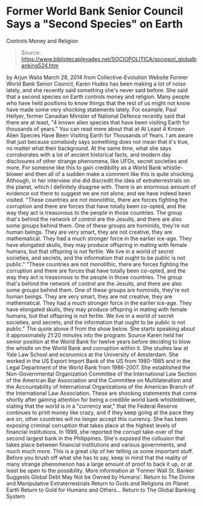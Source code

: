 # Former World Bank Senior Council Says a "Second Species" on Earth 
Controls Money and Religion

> Source: https://www.bibliotecapleyades.net/SOCIOPOLITICA/sociopol_globalbanking524.htm

by Arjun Walia March 28, 2014 from Collective-Evolution Website
Former World Bank Senior Council, Karen Hudes has been making a lot of noise lately, and she recently said something she's never said before.
She said that a second species on Earth controls money and religion. Many people who have held positions to know things that the rest of us might not know have made some very shocking statements lately.
For example, Paul Hellyer, former Canadian Minister of National Defence recently said that there are at least,
"4 known alien species that have been visiting Earth for thousands of years."
You can read more about that at At Least 4 Known Alien Species Have Been Visiting Earth for Thousands of Years.
I am aware that just because somebody says something does not mean that it's true, no matter what their background.
At the same time, what she says corroborates with a lot of ancient historical facts, and modern day disclosures of other strange phenomena, like UFOs, secret societies and more. For someone like this to gain credibility as a World Bank whistle-blower and then all of a sudden make a comment like this is quite shocking.
Although, in her interview she did discredit the idea of extraterrestrials on the planet, which I definitely disagree with.
There is an enormous amount of evidence out there to suggest we are not alone, and we have indeed been visited.
"These countries are not monolithic, there are forces fighting the corruption and there are forces that have totally been co-opted, and the way they act is treasonous to the people in those countries. The group that's behind the network of control are the Jesuits, and there are also some groups behind them. One of these groups are hominids, they're not human beings. They are very smart, they are not creative, they are mathematical. They had a much stronger force in the earlier ice-age. They have elongated skulls, they may produce offspring in mating with female humans, but that offspring is not fertile. We live in a world of secret societies, and secrets, and the information that ought to be public is not public."
"These countries are not monolithic, there are forces fighting the corruption and there are forces that have totally been co-opted, and the way they act is treasonous to the people in those countries.
The group that's behind the network of control are the Jesuits, and there are also some groups behind them. One of these groups are hominids, they're not human beings. They are very smart, they are not creative, they are mathematical.
They had a much stronger force in the earlier ice-age. They have elongated skulls, they may produce offspring in mating with female humans, but that offspring is not fertile.
We live in a world of secret societies, and secrets, and the information that ought to be public is not public."
The quote above if from the show below.
She starts speaking about it approximately 21:20 minutes into the program:
Source
Karen held her senior position at the World Bank for twelve years before deciding to blow the whistle on the World Bank and corruption within it.
She studies law at Yale Law School and economics at the University of Amsterdam. She worked in the US Export Import Bank of the US from 1980-1985 and in the Legal Department of the World Bank from 1986-2007.
She established the Non-Governmental Organization Committee of the International Law Section of the American Bar Association and the Committee on Multilateralism and the Accountability of International Organizations of the American Branch of the International Law Association.
These are shocking statements that come shortly after gaining attention for being a credible world bank whistleblower, stating that the world is in a "currency war," that the Federal Reserve continues to print money like crazy, and if they keep going at the pace they are on, other countries will no longer accept this currency.
She has been exposing criminal corruption that takes place at the highest levels of financial institutions. In 1999, she reported the corrupt take-over of the second largest bank in the Philippines.
She's exposed the collusion that takes place between financial institutions and various governments, and much much more.
This is a great clip of her telling us some important stuff. Before you brush off what she has to say, keep in mind that the reality of many strange phenomenon has a large amount of proof to back it up, or at least be open to the possibility.
More information at 'Former Wall St. Banker Suggests Global Debt May Not be Owned by Humans'.
Return to The Divine and Manipulative Extraterrestrials
Return to Gods and Religions on Planet Earth
Return to Gold for Humans and Others...
Return to The Global Banking System
